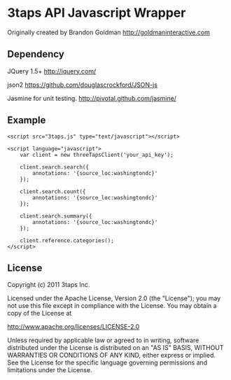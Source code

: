 # 3taps API Javascript Wrapper

Originally created by Brandon Goldman http://goldmaninteractive.com

## Dependency

JQuery 1.5+ http://jquery.com/

json2 https://github.com/douglascrockford/JSON-js

Jasmine for unit testing. http://pivotal.github.com/jasmine/

## Example

	<script src="3taps.js" type="text/javascript"></script>

	<script language="javascript">
		var client = new threeTapsClient('your_api_key');

		client.search.search({
			annotations: '{source_loc:washingtondc}'
		});

		client.search.count({
			annotations: '{source_loc:washingtondc}'
		});

		client.search.summary({
			annotations: '{source_loc:washingtondc}'
		});

		client.reference.categories();
	</script>

## License

Copyright (c) 2011 3taps Inc. 

Licensed under the Apache License, Version 2.0 (the "License"); 
you may not use this file except in compliance with the License. 
You may obtain a copy of the License at 

  http://www.apache.org/licenses/LICENSE-2.0 

Unless required by applicable law or agreed to in writing, software 
distributed under the License is distributed on an "AS IS" BASIS, 
WITHOUT WARRANTIES OR CONDITIONS OF ANY KIND, either express or implied. 
See the License for the specific language governing permissions and 
limitations under the License.


